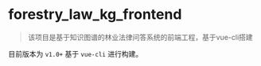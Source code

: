 # forestry_law_kg_frontend

> 该项目是基于知识图谱的林业法律问答系统的前端工程，基于vue-cli搭建

目前版本为 `v1.0+` 基于 `vue-cli` 进行构建。
